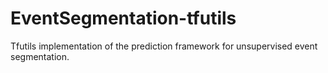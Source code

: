 # EventSegmentation-tfutils
Tfutils implementation of the prediction framework for unsupervised event segmentation.
